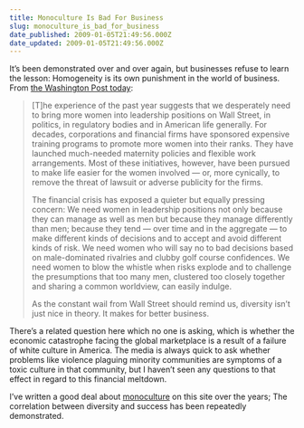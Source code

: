 ```yaml
---
title: Monoculture Is Bad For Business
slug: monoculture_is_bad_for_business
date_published: 2009-01-05T21:49:56.000Z
date_updated: 2009-01-05T21:49:56.000Z
---
```


It’s been demonstrated over and over again, but businesses refuse to learn the lesson: Homogeneity is its own punishment in the world of business. From [the Washington Post today](http://www.washingtonpost.com/wp-dyn/content/article/2009/01/02/AR2009010202099.html):

> [T]he experience of the past year suggests that we desperately need to bring more women into leadership positions on Wall Street, in politics, in regulatory bodies and in American life generally. For decades, corporations and financial firms have sponsored expensive training programs to promote more women into their ranks. They have launched much-needed maternity policies and flexible work arrangements. Most of these initiatives, however, have been pursued to make life easier for the women involved — or, more cynically, to remove the threat of lawsuit or adverse publicity for the firms.
> 
> The financial crisis has exposed a quieter but equally pressing concern: We need women in leadership positions not only because they can manage as well as men but because they manage differently than men; because they tend — over time and in the aggregate — to make different kinds of decisions and to accept and avoid different kinds of risk. We need women who will say no to bad decisions based on male-dominated rivalries and clubby golf course confidences. We need women to blow the whistle when risks explode and to challenge the presumptions that too many men, clustered too closely together and sharing a common worldview, can easily indulge.
> 
> As the constant wail from Wall Street should remind us, diversity isn’t just nice in theory. It makes for better business.

There’s a related question here which no one is asking, which is whether the economic catastrophe facing the global marketplace is a result of a failure of white culture in America. The media is always quick to ask whether problems like violence plaguing minority communities are symptoms of a toxic culture in that community, but I haven’t seen any questions to that effect in regard to this financial meltdown.

I’ve written a good deal about [monoculture](http://dashes.com/mt/mt-search.cgi?blog_id=1&amp;tag=monoculture&amp;limit=20) on this site over the years; The correlation between diversity and success has been repeatedly demonstrated.
